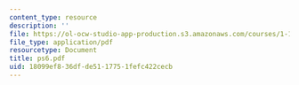 ```yaml
---
content_type: resource
description: ''
file: https://ol-ocw-studio-app-production.s3.amazonaws.com/courses/1-124j-foundations-of-software-engineering-fall-2000/18099ef836dfde5117751fefc422cecb_ps6.pdf
file_type: application/pdf
resourcetype: Document
title: ps6.pdf
uid: 18099ef8-36df-de51-1775-1fefc422cecb
---
```

